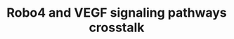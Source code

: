 ---
annotations:
- id: PW:0000204
  parent: signaling pathway
  type: Pathway Ontology
  value: Notch signaling pathway
- id: PW:0000004
  parent: regulatory pathway
  type: Pathway Ontology
  value: regulatory pathway
authors:
- AARandCo
- Mkutmon
- Khanspers
- Eweitz
description: 'This pathway is based on Figure 2 of "Robo4: a guidance receptor that
  regulates angiogenesis." (http://www.ncbi.nlm.nih.gov/pmc/articles/PMC2637482/).
  The gene Robo4 plays a role in regulating vascular stability in mice. Robo4 inhibits
  the gene Notch1, which regulates tip cell formation, in order to create more tip
  cells. Robo4 also inhibits cell migration, decreasing vessel complexity. The combination
  of Slit2 and Robo4 inhibits the activation of Src by VEGF-165 and VEGFR2. This inhibition
  reduces vascular leakage of Evans Blue from retinal blood vessels. More experimentation
  is necessary to determine whether Robo4 will inhibit other members of the Src family.'
last-edited: 2021-05-23
organisms:
- Mus musculus
redirect_from:
- /index.php/Pathway:WP3864
- /instance/WP3864
- /instance/WP3864_r117939
revision: r117939
schema-jsonld:
- '@context': https://schema.org/
  '@id': https://wikipathways.github.io/pathways/WP3864.html
  '@type': Dataset
  creator:
    '@type': Organization
    name: WikiPathways
  description: 'This pathway is based on Figure 2 of "Robo4: a guidance receptor that
    regulates angiogenesis." (http://www.ncbi.nlm.nih.gov/pmc/articles/PMC2637482/).
    The gene Robo4 plays a role in regulating vascular stability in mice. Robo4 inhibits
    the gene Notch1, which regulates tip cell formation, in order to create more tip
    cells. Robo4 also inhibits cell migration, decreasing vessel complexity. The combination
    of Slit2 and Robo4 inhibits the activation of Src by VEGF-165 and VEGFR2. This
    inhibition reduces vascular leakage of Evans Blue from retinal blood vessels.
    More experimentation is necessary to determine whether Robo4 will inhibit other
    members of the Src family.'
  keywords:
  - Rac1
  - Robo4
  - Slit2
  - Src
  - VEGFR2
  - Vegfa
  license: CC0
  name: Robo4 and VEGF signaling pathways crosstalk
seo: CreativeWork
title: Robo4 and VEGF signaling pathways crosstalk
wpid: WP3864
---